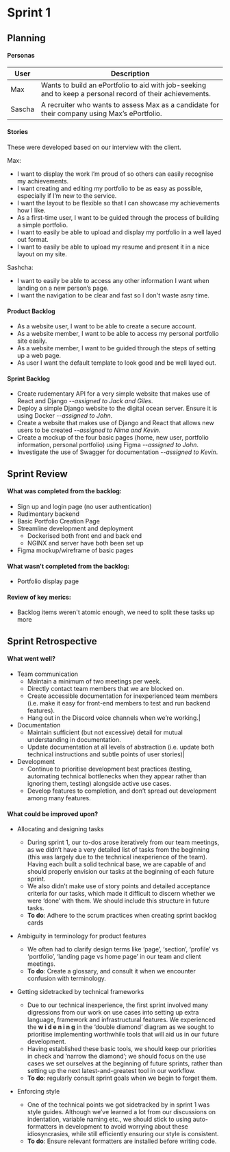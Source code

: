 # Sprint 1

## Planning

#### Personas
|User|Description|
|----|----------|
|Max |Wants to build an ePortfolio to aid with job-seeking and to keep a personal record of their achievements.
|Sascha|A recruiter who wants to assess Max as a candidate for their company using Max’s ePortfolio.

#### Stories
These were developed based on our interview with the client.

Max:
* I want to display the work I’m proud of so others can easily recognise my achievements.
* I want creating and editing my portfolio to be as easy as possible, especially if I’m new to the service.
* I want the layout to be flexible so that I can showcase my achievements how I like.
* As a first-time user, I want to be guided through the process of building a simple portfolio.
* I want to easily be able to upload and display my portfolio in a well layed out format.
* I want to easily be able to upload my resume and present it in a nice layout on my site.

Sashcha:
* I want to easily be able to access any other information I want when landing on a new person’s page.
* I want the navigation to be clear and fast so I don't waste asny time.

#### Product Backlog
* As a website user, I want to be able to create a secure account.
* As a website member, I want to be able to access my personal portfolio site easily.
* As a website member, I want to be guided through the steps of setting up a web page.
* As user I want the default template to look good and be well layed out.

#### Sprint Backlog
* Create rudementary API for a very simple website that makes use of React and Django --*assigned to Jack and Giles*.
* Deploy a simple Django website to the digital ocean server. Ensure it is using Docker --*assigned to John*.
* Create a website that makes use of Django and React that allows new users to be created --*assigned to Nima and Kevin*.
* Create a mockup of the four basic pages (home, new user, portfolio information, personal portfolio) using Figma --*assigned to John*.
* Investigate the use of Swagger for documentation --*assigned to Kevin*.

## Sprint Review

#### What was completed from the backlog:
* Sign up and login page (no user authentication)
* Rudimentary backend
* Basic Portfolio Creation Page
* Streamline development and deployment
  * Dockerised both front end and back end
  * NGINX and server have both been set up
* Figma mockup/wireframe of basic pages

#### What wasn't completed from the backlog:
* Portfolio display page 

#### Review of key merics:
* Backlog items weren't atomic enough, we need to split these tasks up more

## Sprint Retrospective

#### What went well?
* Team communication 
  * Maintain a minimum of two meetings per week.
  * Directly contact team members that we are blocked on.
  * Create accessible documentation for inexperienced team members (i.e. make it easy for front-end members to test and run backend features).
  * Hang out in the Discord voice channels when we’re working.|
* Documentation 
  * Maintain sufficient (but not excessive) detail for mutual understanding in documentation. 
  * Update documentation at all levels of abstraction (i.e. update both technical instructions and subtle points of user stories)|
* Development  
  * Continue to prioritise development best practices (testing, automating technical bottlenecks when they appear rather than ignoring them, testing) alongside active use cases.
  * Develop features to completion, and don’t spread out development among many features.

#### What could be improved upon?
* Allocating and designing tasks 
  * During sprint 1, our to-dos arose iteratively from our team meetings, as we didn’t have a very detailed list of tasks from the beginning (this was largely due to the technical inexperience of the team). Having each built a solid technical base, we are capable of and should properly envision our tasks at the beginning of each future sprint.
  * We also didn’t make use of story points and detailed acceptance criteria for our tasks, which made it difficult to discern whether we were ‘done’ with them. We should include this structure in future tasks.
  * **To do**: Adhere to the scrum practices when creating sprint backlog cards 
* Ambiguity in terminology for product features 
  * We often had to clarify design terms like ‘page’, ‘section’, ‘profile’ vs ‘portfolio’, ‘landing page vs home page’ in our team and client meetings.
  * **To do**: Create a glossary, and consult it when we encounter confusion with terminology.
* Getting sidetracked by technical frameworks 
  * Due to our technical inexperience, the first sprint involved many digressions from our work on use cases into setting up extra language, framework and infrastructural features. We experienced the **w i d e n i n g** in the ‘double diamond’ diagram as we sought to prioritise implementing worthwhile tools that will aid us in our future development.
  * Having established these basic tools, we should keep our priorities in check and ‘narrow the diamond’; we should focus on the use cases we set ourselves at the beginning of future sprints, rather than setting up the next latest-and-greatest tool in our workflow.
  * **To do**: regularly consult sprint goals when we begin to forget them.

* Enforcing style 
  * One of the technical points we got sidetracked by in sprint 1 was style guides. Although we’ve learned a lot from our discussions on indentation, variable naming etc., we should stick to using auto-formatters in development to avoid worrying about these idiosyncrasies, while still efficiently ensuring our style is consistent.
  * **To do**: Ensure relevant formatters are installed before writing code.

